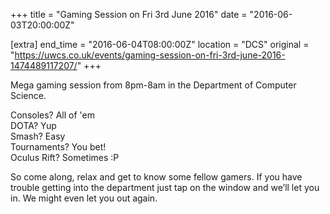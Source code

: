 +++
title = "Gaming Session on Fri 3rd June 2016"
date = "2016-06-03T20:00:00Z"

[extra]
end_time = "2016-06-04T08:00:00Z"
location = "DCS"
original = "https://uwcs.co.uk/events/gaming-session-on-fri-3rd-june-2016-1474489117207/"
+++

Mega gaming session from 8pm-8am in the Department of Computer Science.

Consoles? All of 'em  
DOTA? Yup  
Smash? Easy  
Tournaments? You bet\!  
Oculus Rift? Sometimes :P

So come along, relax and get to know some fellow gamers. If you have trouble getting into the department just tap on the window and we’ll let you in. We might even let you out again.

